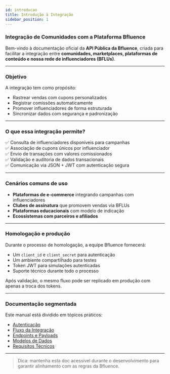 ```yaml
---
id: introducao
title: Introdução à Integração
sidebar_position: 1
---
```


### Integração de Comunidades com a Plataforma Bfluence

Bem-vindo à documentação oficial da **API Pública da Bfluence**, criada para facilitar a integração entre **comunidades, marketplaces, plataformas de conteúdo e nossa rede de influenciadores (BFLUs)**.

---

### Objetivo

A integração tem como propósito:

- Rastrear vendas com cupons personalizados
- Registrar comissões automaticamente
- Promover influenciadores de forma estruturada
- Sincronizar dados com segurança e padronização

---

### O que essa integração permite?

✅ Consulta de influenciadores disponíveis para campanhas  
✅ Associação de cupons únicos por influenciador  
✅ Envio de transações com valores comissionados  
✅ Validação e auditoria de dados transacionais  
✅ Comunicação via JSON + JWT com autenticação segura

---

### Cenários comuns de uso

- **Plataformas de e-commerce** integrando campanhas com influenciadores
- **Clubes de assinatura** que promovem vendas via BFLUs
- **Plataformas educacionais** com modelo de indicação
- **Ecossistemas com parceiros e afiliados**

---

### Homologação e produção

Durante o processo de homologação, a equipe Bfluence fornecerá:

- Um `client_id` e `client_secret` para autenticação
- Um ambiente compartilhado para testes
- Token JWT para simulações autenticadas
- Suporte técnico durante todo o processo

Após validação, o mesmo fluxo pode ser replicado em produção com apenas a troca dos tokens.

---

### Documentação segmentada

Este manual está dividido em tópicos práticos:

- [Autenticação](./autenticacao.md)
- [Fluxo da Integração](./fluxo.md)
- [Endpoints e Payloads](../endpoints/get-bflus.md)
- [Modelos de Dados](../modelos/bflu.md)
- [Requisitos Técnicos](../requisitos.md)

---

> Dica: mantenha esta doc acessível durante o desenvolvimento para garantir alinhamento com as regras da Bfluence.
